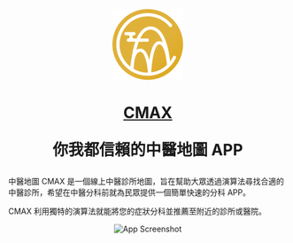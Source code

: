 <div align="center">
  <img src="./app/static/favicon.png" width="128">
  <h1 style="border-bottom: none;">
    <b><a href="#">CMAX</a></b> <br>
    <p>你我都信賴的中醫地圖 APP</p>
  </h1>
</div>

<p>中醫地圖 CMAX 是一個線上中醫診所地圖，旨在幫助大眾透過演算法尋找合適的中醫診所，希望在中醫分科前就為民眾提供一個簡單快速的分科 APP。</p>
<p>CMAX 利用獨特的演算法就能將您的症狀分科並推薦至附近的診所或醫院。</p>
<div align="center">
  <img width="312" alt="App Screenshot" src="https://github.com/CMUH-CMAX/cmax_frontend/assets/20425883/013fbe5c-6bf1-4085-ae98-53533afaf06c">
</div>
